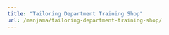 ```yaml
---
title: "Tailoring Department Training Shop"
url: /manjama/tailoring-department-training-shop/
---
```

